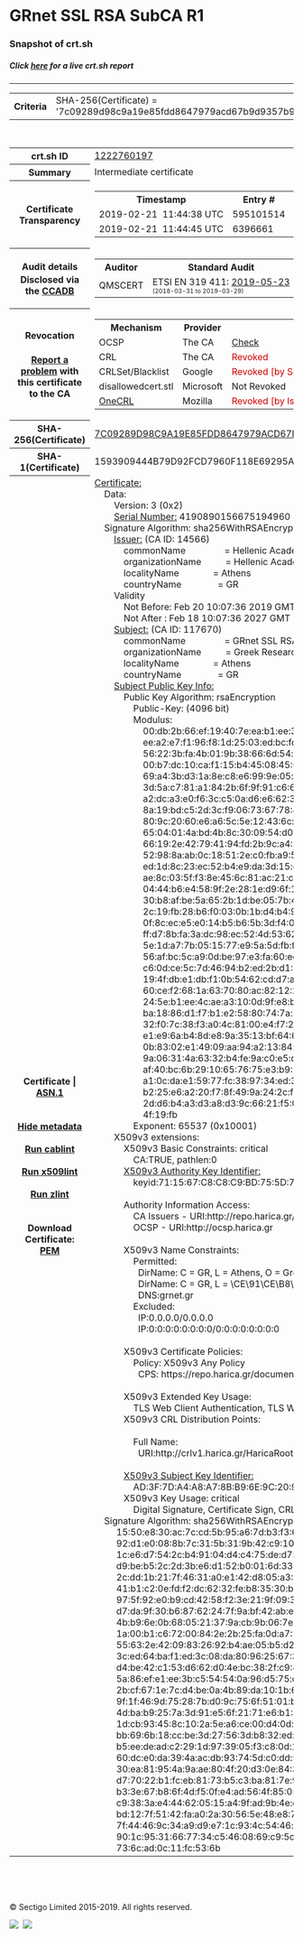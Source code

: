 # GRnet SSL RSA SubCA R1
### Snapshot of crt.sh
##### Click [here](https://crt.sh/?q=7C09289D98C9A19E85FDD8647979ACD67B9D9357B9138202CF4C3FFDC30212E1) for a live crt.sh report

---
<!DOCTYPE HTML PUBLIC "-//W3C//DTD HTML 4.0 Transitional//EN">
<HTML>

<BODY>

<TABLE>
  <TR>
    <TH class="outer">Criteria</TH>
    <TD class="outer">SHA-256(Certificate) = '7c09289d98c9a19e85fdd8647979acd67b9d9357b9138202cf4c3ffdc30212e1'</TD>
  </TR>
</TABLE>
<BR>
<TABLE>
  <TR>
    <TH class="outer">crt.sh ID</TH>
    <TD class="outer"><A href="?id=1222760197">1222760197</A></TD>
  </TR>
  <TR>
    <TH class="outer">Summary</TH>
    <TD class="outer">Intermediate certificate</TD>
  </TR>
  <TR>
    <TH class="outer">Certificate<BR>Transparency</TH>
    <TD class="outer">
<TABLE class="options" style="margin-left:0px">
  <TR>
    <TH>Timestamp</TH>
    <TH>Entry #</TH>
    <TH>Log Operator</TH>
    <TH>Log URL</TH>
  </TR>
  <TR>
    <TD>2019-02-21&nbsp; <FONT class="small">11:44:38 UTC</FONT></TD>
    <TD>595101514</TD>
    <TD>Google</TD>
    <TD>https://ct.googleapis.com/rocketeer</TD>
  </TR>
  <TR>
    <TD>2019-02-21&nbsp; <FONT class="small">11:44:45 UTC</FONT></TD>
    <TD>6396661</TD>
    <TD>Sectigo</TD>
    <TD>https://dodo.ct.comodo.com</TD>
  </TR>
</TABLE>
    </TD>
  </TR>
  <TR>
    <TH class="outer">Audit details<BR>
      <DIV class="small" style="padding-top:3px">Disclosed via the
        <A href="//ccadb-public.secure.force.com/mozilla/PublicAllIntermediateCerts" target="_blank">CCADB</A></DIV>
    </TH>
    <TD class="outer">
<TABLE class="options" style="margin-left:0px">
  <TR>
    <TH>Auditor</TH>
    <TH>Standard Audit</TH>
    <TH>BR Audit</TH>
    <TH>EV SSL Audit</TH>
    <TH>Documents</TH>
    <TH>CCADB</TH>
    <TH>Root Owner / Certificate</TH>
  </TR>
  <TR>
    <TD style="vertical-align:middle">QMSCERT</TD>
    <TD>ETSI EN 319 411:
      <A href="https://repo.harica.gr/documents/HARICA-AUDIT_ATTESTATION_W_ANNEX_290617-7-R2-AA-text.pdf" target="_blank">2019-05-23</A>
      <BR><FONT style="font-size:8pt">(2018-03-31 to 2019-03-29)</FONT></TD>
    <TD>ETSI EN 319 411:
      <A href="https://repo.harica.gr/documents/HARICA-AUDIT_ATTESTATION_W_ANNEX_290617-7-R2-AA-text.pdf" target="_blank">2019-05-23</A>
      <BR><FONT style="font-size:8pt">(2018-03-31 to 2019-03-29)</FONT></TD>
    <TD>ETSI EN 319 411:
      <A href="https://www.qmscert.com/share/HARICA-AUDIT_ATTESTATION_W_ANNEX_290617-7-R2-AA.pdf" target="_blank">2019-05-23</A>
      <BR><FONT style="font-size:8pt">(2019-03-29 to 2019-03-29)</FONT></TD>
    <TD>
      <A href="https://repo.harica.gr/documents/CPS-EN.pdf" target="blank">CP</A>
      <A href="https://repo.harica.gr/documents/CPS-EN.pdf" target="blank">CPS</A>
    </TD>
    <TD><A href="//ccadb.force.com/0011J00001MUlRJQA1" target="_blank">0011J00001MUlRJQA1</A></TD>
    <TD><A href="/?id=12731951">HARICA</A></TD>
  </TR>
</TABLE>
    </TD>
  </TR>
  <TR>
    <TH class="outer">Revocation<BR><BR>
      <DIV class="small" style="padding-top:3px"><A href="?id=1222760197&opt=problemreporting">Report a problem</A> with<BR>this certificate to the CA</DIV></TH>
    <TD class="outer">
      <TABLE class="options" style="margin-left:0px">
        <TR>
          <TH>Mechanism</TH>
          <TH>Provider</TH>
          <TH>Status</TH>
          <TH>Revocation Date</TH>
          <TH>Last Observed in CRL</TH>
          <TH>Last Checked <SPAN style="color:#CC0000;vertical-align:middle;font-size:70%;font-weight:normal">(Error)</SPAN></TH>
        </TR>
        <TR>
          <TD>OCSP</TD>
          <TD>The CA</TD>
          <TD><A href="?id=1222760197&opt=ocsp">Check</A></TD>
          <TD><SPAN style="color:#888888">?</SPAN></TD>
          <TD><SPAN style="color:#888888">n/a</SPAN></TD>
          <TD><SPAN style="color:#888888">?</SPAN></TD>
        </TR>
        <TR>
          <TD>CRL</TD>
          <TD>The CA</TD>
          <TD><SPAN style="color:#CC0000">Revoked</SPAN></TD><TD>2019-03-18&nbsp; <FONT class="small">12:17:13 UTC</FONT></TD><TD>2019-05-06&nbsp; <FONT class="small">10:48:25 UTC</FONT></TD><TD>2019-12-04&nbsp; <FONT class="small">16:50:07 UTC</FONT></TD>
        </TR>
        <TR>
          <TD>CRLSet/Blacklist</TD>
          <TD>Google</TD>
          <TD><SPAN style="color:#CC0000">Revoked [by Serial Number]</SPAN></TD>
          <TD><SPAN style="color:#888888">n/a</SPAN></TD>
          <TD><SPAN style="color:#888888">n/a</SPAN></TD>
          <TD><SPAN style="color:#888888">n/a</SPAN></TD>
        </TR>
        <TR>
          <TD>disallowedcert.stl</TD>
          <TD>Microsoft</TD>
          <TD>Not Revoked</TD>
          <TD><SPAN style="color:#888888">n/a</SPAN></TD>
          <TD><SPAN style="color:#888888">n/a</SPAN></TD>
          <TD><SPAN style="color:#888888">n/a</SPAN></TD>
        </TR>
        <TR>
          <TD><A href="/mozilla-onecrl" target="_blank">OneCRL</A></TD>
          <TD>Mozilla</TD>
          <TD><SPAN style="color:#CC0000">Revoked [by Issuer Name, Serial Number]</SPAN></TD><TD><SPAN style="color:#888888">Unknown</SPAN></TD>
          <TD><SPAN style="color:#888888">n/a</SPAN></TD>
          <TD><SPAN style="color:#888888">n/a</SPAN></TD>
        </TR>
      </TABLE>
    </TD>
  </TR>
  <TR>
    <TH class="outer">SHA-256(Certificate)</TH>
    <TD class="outer"><A href="//censys.io/certificates/7c09289d98c9a19e85fdd8647979acd67b9d9357b9138202cf4c3ffdc30212e1">7C09289D98C9A19E85FDD8647979ACD67B9D9357B9138202CF4C3FFDC30212E1</A></TD>
  </TR>
  <TR>
    <TH class="outer">SHA-1(Certificate)</TH>
    <TD class="outer">1593909444B79D92FCD7960F118E69295A45F070</TD>
  </TR>
  <TR>
    <TH class="outer">Certificate | <A href="?asn1=1222760197">ASN.1</A>
      <SPAN class="small"><BR>
      <BR><BR><A href="?id=1222760197&opt=nometadata">Hide metadata</A>
      <BR><BR><A href="?id=1222760197&opt=cablint">Run cablint</A>
      <BR><BR><A href="?id=1222760197&opt=x509lint">Run x509lint</A>
      <BR><BR><A href="?id=1222760197&opt=zlint">Run zlint</A>
      <BR><BR><BR>Download Certificate: <A href="?d=1222760197">PEM</A>
      </SPAN>
    </TH>
    <TD class="text"><A href="?d=1222760197">Certificate:</A><BR>&nbsp;&nbsp;&nbsp;&nbsp;Data:<BR>&nbsp;&nbsp;&nbsp;&nbsp;&nbsp;&nbsp;&nbsp;&nbsp;Version:&nbsp;3&nbsp;(0x2)<BR>&nbsp;&nbsp;&nbsp;&nbsp;&nbsp;&nbsp;&nbsp;&nbsp;<A href="?serial=3a290864a94e6050">Serial&nbsp;Number:</A>&nbsp;4190890156675194960&nbsp;(0x3a290864a94e6050)<BR>&nbsp;&nbsp;&nbsp;&nbsp;Signature&nbsp;Algorithm:&nbsp;sha256WithRSAEncryption<BR>&nbsp;&nbsp;&nbsp;&nbsp;&nbsp;&nbsp;&nbsp;&nbsp;<A href="?caid=14566">Issuer:</A> <SPAN class="small">(CA ID: 14566)</SPAN><BR>&nbsp;&nbsp;&nbsp;&nbsp;&nbsp;&nbsp;&nbsp;&nbsp;&nbsp;&nbsp;&nbsp;&nbsp;commonName&nbsp;&nbsp;&nbsp;&nbsp;&nbsp;&nbsp;&nbsp;&nbsp;&nbsp;&nbsp;&nbsp;&nbsp;&nbsp;&nbsp;&nbsp;&nbsp;=&nbsp;Hellenic&nbsp;Academic&nbsp;and&nbsp;Research&nbsp;Institutions&nbsp;RootCA&nbsp;2015<BR>&nbsp;&nbsp;&nbsp;&nbsp;&nbsp;&nbsp;&nbsp;&nbsp;&nbsp;&nbsp;&nbsp;&nbsp;organizationName&nbsp;&nbsp;&nbsp;&nbsp;&nbsp;&nbsp;&nbsp;&nbsp;&nbsp;&nbsp;=&nbsp;Hellenic&nbsp;Academic&nbsp;and&nbsp;Research&nbsp;Institutions&nbsp;Cert.&nbsp;Authority<BR>&nbsp;&nbsp;&nbsp;&nbsp;&nbsp;&nbsp;&nbsp;&nbsp;&nbsp;&nbsp;&nbsp;&nbsp;localityName&nbsp;&nbsp;&nbsp;&nbsp;&nbsp;&nbsp;&nbsp;&nbsp;&nbsp;&nbsp;&nbsp;&nbsp;&nbsp;&nbsp;=&nbsp;Athens<BR>&nbsp;&nbsp;&nbsp;&nbsp;&nbsp;&nbsp;&nbsp;&nbsp;&nbsp;&nbsp;&nbsp;&nbsp;countryName&nbsp;&nbsp;&nbsp;&nbsp;&nbsp;&nbsp;&nbsp;&nbsp;&nbsp;&nbsp;&nbsp;&nbsp;&nbsp;&nbsp;&nbsp;=&nbsp;GR<BR>&nbsp;&nbsp;&nbsp;&nbsp;&nbsp;&nbsp;&nbsp;&nbsp;Validity<BR>&nbsp;&nbsp;&nbsp;&nbsp;&nbsp;&nbsp;&nbsp;&nbsp;&nbsp;&nbsp;&nbsp;&nbsp;Not&nbsp;Before:&nbsp;Feb&nbsp;20&nbsp;10:07:36&nbsp;2019&nbsp;GMT<BR>&nbsp;&nbsp;&nbsp;&nbsp;&nbsp;&nbsp;&nbsp;&nbsp;&nbsp;&nbsp;&nbsp;&nbsp;Not&nbsp;After&nbsp;:&nbsp;Feb&nbsp;18&nbsp;10:07:36&nbsp;2027&nbsp;GMT<BR>&nbsp;&nbsp;&nbsp;&nbsp;&nbsp;&nbsp;&nbsp;&nbsp;<A href="?caid=117670">Subject:</A> <SPAN class="small">(CA ID: 117670)</SPAN><BR>&nbsp;&nbsp;&nbsp;&nbsp;&nbsp;&nbsp;&nbsp;&nbsp;&nbsp;&nbsp;&nbsp;&nbsp;commonName&nbsp;&nbsp;&nbsp;&nbsp;&nbsp;&nbsp;&nbsp;&nbsp;&nbsp;&nbsp;&nbsp;&nbsp;&nbsp;&nbsp;&nbsp;&nbsp;=&nbsp;GRnet&nbsp;SSL&nbsp;RSA&nbsp;SubCA&nbsp;R1<BR>&nbsp;&nbsp;&nbsp;&nbsp;&nbsp;&nbsp;&nbsp;&nbsp;&nbsp;&nbsp;&nbsp;&nbsp;organizationName&nbsp;&nbsp;&nbsp;&nbsp;&nbsp;&nbsp;&nbsp;&nbsp;&nbsp;&nbsp;=&nbsp;Greek&nbsp;Research&nbsp;and&nbsp;Technology&nbsp;Network<BR>&nbsp;&nbsp;&nbsp;&nbsp;&nbsp;&nbsp;&nbsp;&nbsp;&nbsp;&nbsp;&nbsp;&nbsp;localityName&nbsp;&nbsp;&nbsp;&nbsp;&nbsp;&nbsp;&nbsp;&nbsp;&nbsp;&nbsp;&nbsp;&nbsp;&nbsp;&nbsp;=&nbsp;Athens<BR>&nbsp;&nbsp;&nbsp;&nbsp;&nbsp;&nbsp;&nbsp;&nbsp;&nbsp;&nbsp;&nbsp;&nbsp;countryName&nbsp;&nbsp;&nbsp;&nbsp;&nbsp;&nbsp;&nbsp;&nbsp;&nbsp;&nbsp;&nbsp;&nbsp;&nbsp;&nbsp;&nbsp;=&nbsp;GR<BR>&nbsp;&nbsp;&nbsp;&nbsp;&nbsp;&nbsp;&nbsp;&nbsp;<A href="?spkisha256=0e3858821475a07e1c4a2bda4fe6ffdf44b4b04354444529c4d8cf6a3a320625">Subject&nbsp;Public&nbsp;Key&nbsp;Info:</A><BR>&nbsp;&nbsp;&nbsp;&nbsp;&nbsp;&nbsp;&nbsp;&nbsp;&nbsp;&nbsp;&nbsp;&nbsp;Public&nbsp;Key&nbsp;Algorithm:&nbsp;rsaEncryption<BR>&nbsp;&nbsp;&nbsp;&nbsp;&nbsp;&nbsp;&nbsp;&nbsp;&nbsp;&nbsp;&nbsp;&nbsp;&nbsp;&nbsp;&nbsp;&nbsp;Public-Key:&nbsp;(4096&nbsp;bit)<BR>&nbsp;&nbsp;&nbsp;&nbsp;&nbsp;&nbsp;&nbsp;&nbsp;&nbsp;&nbsp;&nbsp;&nbsp;&nbsp;&nbsp;&nbsp;&nbsp;Modulus:<BR>&nbsp;&nbsp;&nbsp;&nbsp;&nbsp;&nbsp;&nbsp;&nbsp;&nbsp;&nbsp;&nbsp;&nbsp;&nbsp;&nbsp;&nbsp;&nbsp;&nbsp;&nbsp;&nbsp;&nbsp;00:db:2b:66:ef:19:40:7e:ea:b1:ee:37:25:74:ea:<BR>&nbsp;&nbsp;&nbsp;&nbsp;&nbsp;&nbsp;&nbsp;&nbsp;&nbsp;&nbsp;&nbsp;&nbsp;&nbsp;&nbsp;&nbsp;&nbsp;&nbsp;&nbsp;&nbsp;&nbsp;ee:a2:e7:f1:96:f8:1d:25:03:ed:bc:fd:39:6d:a1:<BR>&nbsp;&nbsp;&nbsp;&nbsp;&nbsp;&nbsp;&nbsp;&nbsp;&nbsp;&nbsp;&nbsp;&nbsp;&nbsp;&nbsp;&nbsp;&nbsp;&nbsp;&nbsp;&nbsp;&nbsp;56:22:3b:fa:4b:01:9b:38:66:6d:54:bd:24:cb:cc:<BR>&nbsp;&nbsp;&nbsp;&nbsp;&nbsp;&nbsp;&nbsp;&nbsp;&nbsp;&nbsp;&nbsp;&nbsp;&nbsp;&nbsp;&nbsp;&nbsp;&nbsp;&nbsp;&nbsp;&nbsp;00:b7:dc:10:ca:f1:15:b4:45:08:45:0e:db:f5:93:<BR>&nbsp;&nbsp;&nbsp;&nbsp;&nbsp;&nbsp;&nbsp;&nbsp;&nbsp;&nbsp;&nbsp;&nbsp;&nbsp;&nbsp;&nbsp;&nbsp;&nbsp;&nbsp;&nbsp;&nbsp;69:a4:3b:d3:1a:8e:c8:e6:99:9e:05:dc:15:fe:62:<BR>&nbsp;&nbsp;&nbsp;&nbsp;&nbsp;&nbsp;&nbsp;&nbsp;&nbsp;&nbsp;&nbsp;&nbsp;&nbsp;&nbsp;&nbsp;&nbsp;&nbsp;&nbsp;&nbsp;&nbsp;3d:5a:c7:81:a1:84:2b:6f:9f:91:c6:68:07:08:63:<BR>&nbsp;&nbsp;&nbsp;&nbsp;&nbsp;&nbsp;&nbsp;&nbsp;&nbsp;&nbsp;&nbsp;&nbsp;&nbsp;&nbsp;&nbsp;&nbsp;&nbsp;&nbsp;&nbsp;&nbsp;a2:dc:a3:e0:f6:3c:c5:0a:d6:e6:62:36:79:7e:53:<BR>&nbsp;&nbsp;&nbsp;&nbsp;&nbsp;&nbsp;&nbsp;&nbsp;&nbsp;&nbsp;&nbsp;&nbsp;&nbsp;&nbsp;&nbsp;&nbsp;&nbsp;&nbsp;&nbsp;&nbsp;8a:19:bd:c5:2d:3c:f9:06:73:67:78:4f:13:67:a9:<BR>&nbsp;&nbsp;&nbsp;&nbsp;&nbsp;&nbsp;&nbsp;&nbsp;&nbsp;&nbsp;&nbsp;&nbsp;&nbsp;&nbsp;&nbsp;&nbsp;&nbsp;&nbsp;&nbsp;&nbsp;80:9c:20:60:e6:a6:5c:5e:12:43:6c:cf:61:2a:79:<BR>&nbsp;&nbsp;&nbsp;&nbsp;&nbsp;&nbsp;&nbsp;&nbsp;&nbsp;&nbsp;&nbsp;&nbsp;&nbsp;&nbsp;&nbsp;&nbsp;&nbsp;&nbsp;&nbsp;&nbsp;65:04:01:4a:bd:4b:8c:30:09:54:d0:0f:2a:a1:d5:<BR>&nbsp;&nbsp;&nbsp;&nbsp;&nbsp;&nbsp;&nbsp;&nbsp;&nbsp;&nbsp;&nbsp;&nbsp;&nbsp;&nbsp;&nbsp;&nbsp;&nbsp;&nbsp;&nbsp;&nbsp;66:19:2e:42:79:41:94:fd:2b:9c:a4:5d:c1:7c:93:<BR>&nbsp;&nbsp;&nbsp;&nbsp;&nbsp;&nbsp;&nbsp;&nbsp;&nbsp;&nbsp;&nbsp;&nbsp;&nbsp;&nbsp;&nbsp;&nbsp;&nbsp;&nbsp;&nbsp;&nbsp;52:98:8a:ab:0c:18:51:2e:c0:fb:a9:5d:30:3f:9f:<BR>&nbsp;&nbsp;&nbsp;&nbsp;&nbsp;&nbsp;&nbsp;&nbsp;&nbsp;&nbsp;&nbsp;&nbsp;&nbsp;&nbsp;&nbsp;&nbsp;&nbsp;&nbsp;&nbsp;&nbsp;ed:1d:8c:23:ec:52:b4:e9:da:3d:15:ee:04:55:40:<BR>&nbsp;&nbsp;&nbsp;&nbsp;&nbsp;&nbsp;&nbsp;&nbsp;&nbsp;&nbsp;&nbsp;&nbsp;&nbsp;&nbsp;&nbsp;&nbsp;&nbsp;&nbsp;&nbsp;&nbsp;ae:8c:03:5f:f3:8e:45:6c:81:ac:21:c2:82:2f:fa:<BR>&nbsp;&nbsp;&nbsp;&nbsp;&nbsp;&nbsp;&nbsp;&nbsp;&nbsp;&nbsp;&nbsp;&nbsp;&nbsp;&nbsp;&nbsp;&nbsp;&nbsp;&nbsp;&nbsp;&nbsp;04:44:b6:e4:58:9f:2e:28:1e:d9:6f:10:2d:95:1f:<BR>&nbsp;&nbsp;&nbsp;&nbsp;&nbsp;&nbsp;&nbsp;&nbsp;&nbsp;&nbsp;&nbsp;&nbsp;&nbsp;&nbsp;&nbsp;&nbsp;&nbsp;&nbsp;&nbsp;&nbsp;30:b8:af:be:5a:65:2b:1d:be:05:7b:4d:99:b4:8b:<BR>&nbsp;&nbsp;&nbsp;&nbsp;&nbsp;&nbsp;&nbsp;&nbsp;&nbsp;&nbsp;&nbsp;&nbsp;&nbsp;&nbsp;&nbsp;&nbsp;&nbsp;&nbsp;&nbsp;&nbsp;2c:19:fb:28:b6:f0:03:0b:1b:d4:b4:90:59:5b:a3:<BR>&nbsp;&nbsp;&nbsp;&nbsp;&nbsp;&nbsp;&nbsp;&nbsp;&nbsp;&nbsp;&nbsp;&nbsp;&nbsp;&nbsp;&nbsp;&nbsp;&nbsp;&nbsp;&nbsp;&nbsp;0f:8c:ec:e5:e0:14:b5:b6:5b:3d:f4:0d:e5:06:ab:<BR>&nbsp;&nbsp;&nbsp;&nbsp;&nbsp;&nbsp;&nbsp;&nbsp;&nbsp;&nbsp;&nbsp;&nbsp;&nbsp;&nbsp;&nbsp;&nbsp;&nbsp;&nbsp;&nbsp;&nbsp;ff:d7:8b:fa:3a:dc:98:ec:52:4d:53:62:9e:ea:d8:<BR>&nbsp;&nbsp;&nbsp;&nbsp;&nbsp;&nbsp;&nbsp;&nbsp;&nbsp;&nbsp;&nbsp;&nbsp;&nbsp;&nbsp;&nbsp;&nbsp;&nbsp;&nbsp;&nbsp;&nbsp;5e:1d:a7:7b:05:15:77:e9:5a:5d:fb:f5:8b:b2:28:<BR>&nbsp;&nbsp;&nbsp;&nbsp;&nbsp;&nbsp;&nbsp;&nbsp;&nbsp;&nbsp;&nbsp;&nbsp;&nbsp;&nbsp;&nbsp;&nbsp;&nbsp;&nbsp;&nbsp;&nbsp;56:af:bc:5c:a9:0d:be:97:e3:fa:60:ee:d2:d9:5c:<BR>&nbsp;&nbsp;&nbsp;&nbsp;&nbsp;&nbsp;&nbsp;&nbsp;&nbsp;&nbsp;&nbsp;&nbsp;&nbsp;&nbsp;&nbsp;&nbsp;&nbsp;&nbsp;&nbsp;&nbsp;c6:0d:ce:5c:7d:46:94:b2:ed:2b:d1:06:6e:7a:90:<BR>&nbsp;&nbsp;&nbsp;&nbsp;&nbsp;&nbsp;&nbsp;&nbsp;&nbsp;&nbsp;&nbsp;&nbsp;&nbsp;&nbsp;&nbsp;&nbsp;&nbsp;&nbsp;&nbsp;&nbsp;19:4f:db:e1:db:f1:0b:54:62:cd:d7:a9:0b:87:2a:<BR>&nbsp;&nbsp;&nbsp;&nbsp;&nbsp;&nbsp;&nbsp;&nbsp;&nbsp;&nbsp;&nbsp;&nbsp;&nbsp;&nbsp;&nbsp;&nbsp;&nbsp;&nbsp;&nbsp;&nbsp;60:ce:f2:68:1a:63:70:80:ac:82:12:22:bc:88:7f:<BR>&nbsp;&nbsp;&nbsp;&nbsp;&nbsp;&nbsp;&nbsp;&nbsp;&nbsp;&nbsp;&nbsp;&nbsp;&nbsp;&nbsp;&nbsp;&nbsp;&nbsp;&nbsp;&nbsp;&nbsp;24:5e:b1:ee:4c:ae:a3:10:0d:9f:e8:be:da:b6:dc:<BR>&nbsp;&nbsp;&nbsp;&nbsp;&nbsp;&nbsp;&nbsp;&nbsp;&nbsp;&nbsp;&nbsp;&nbsp;&nbsp;&nbsp;&nbsp;&nbsp;&nbsp;&nbsp;&nbsp;&nbsp;ba:18:86:d1:f7:b1:e2:58:80:74:7a:8d:52:ab:2f:<BR>&nbsp;&nbsp;&nbsp;&nbsp;&nbsp;&nbsp;&nbsp;&nbsp;&nbsp;&nbsp;&nbsp;&nbsp;&nbsp;&nbsp;&nbsp;&nbsp;&nbsp;&nbsp;&nbsp;&nbsp;32:f0:7c:38:f3:a0:4c:81:00:e4:f7:28:47:70:41:<BR>&nbsp;&nbsp;&nbsp;&nbsp;&nbsp;&nbsp;&nbsp;&nbsp;&nbsp;&nbsp;&nbsp;&nbsp;&nbsp;&nbsp;&nbsp;&nbsp;&nbsp;&nbsp;&nbsp;&nbsp;e1:e9:6a:b4:8d:e8:9a:35:13:bf:64:6f:c1:43:37:<BR>&nbsp;&nbsp;&nbsp;&nbsp;&nbsp;&nbsp;&nbsp;&nbsp;&nbsp;&nbsp;&nbsp;&nbsp;&nbsp;&nbsp;&nbsp;&nbsp;&nbsp;&nbsp;&nbsp;&nbsp;0b:83:02:e1:49:09:aa:94:a2:13:84:cf:b3:c9:1e:<BR>&nbsp;&nbsp;&nbsp;&nbsp;&nbsp;&nbsp;&nbsp;&nbsp;&nbsp;&nbsp;&nbsp;&nbsp;&nbsp;&nbsp;&nbsp;&nbsp;&nbsp;&nbsp;&nbsp;&nbsp;9a:06:31:4a:63:32:b4:fe:9a:c0:e5:c4:88:df:f8:<BR>&nbsp;&nbsp;&nbsp;&nbsp;&nbsp;&nbsp;&nbsp;&nbsp;&nbsp;&nbsp;&nbsp;&nbsp;&nbsp;&nbsp;&nbsp;&nbsp;&nbsp;&nbsp;&nbsp;&nbsp;af:40:bc:6b:29:10:65:76:75:e3:b9:59:df:e0:9c:<BR>&nbsp;&nbsp;&nbsp;&nbsp;&nbsp;&nbsp;&nbsp;&nbsp;&nbsp;&nbsp;&nbsp;&nbsp;&nbsp;&nbsp;&nbsp;&nbsp;&nbsp;&nbsp;&nbsp;&nbsp;a1:0c:da:e1:59:77:fc:38:97:34:ed:39:0b:fd:1c:<BR>&nbsp;&nbsp;&nbsp;&nbsp;&nbsp;&nbsp;&nbsp;&nbsp;&nbsp;&nbsp;&nbsp;&nbsp;&nbsp;&nbsp;&nbsp;&nbsp;&nbsp;&nbsp;&nbsp;&nbsp;b2:25:e6:a2:20:f7:8f:49:9a:24:2c:f3:01:2d:e0:<BR>&nbsp;&nbsp;&nbsp;&nbsp;&nbsp;&nbsp;&nbsp;&nbsp;&nbsp;&nbsp;&nbsp;&nbsp;&nbsp;&nbsp;&nbsp;&nbsp;&nbsp;&nbsp;&nbsp;&nbsp;2d:d6:b4:a3:d3:a8:d3:9c:66:21:f5:0a:bf:44:79:<BR>&nbsp;&nbsp;&nbsp;&nbsp;&nbsp;&nbsp;&nbsp;&nbsp;&nbsp;&nbsp;&nbsp;&nbsp;&nbsp;&nbsp;&nbsp;&nbsp;&nbsp;&nbsp;&nbsp;&nbsp;4f:19:fb<BR>&nbsp;&nbsp;&nbsp;&nbsp;&nbsp;&nbsp;&nbsp;&nbsp;&nbsp;&nbsp;&nbsp;&nbsp;&nbsp;&nbsp;&nbsp;&nbsp;Exponent:&nbsp;65537&nbsp;(0x10001)<BR>&nbsp;&nbsp;&nbsp;&nbsp;&nbsp;&nbsp;&nbsp;&nbsp;X509v3&nbsp;extensions:<BR>&nbsp;&nbsp;&nbsp;&nbsp;&nbsp;&nbsp;&nbsp;&nbsp;&nbsp;&nbsp;&nbsp;&nbsp;X509v3&nbsp;Basic&nbsp;Constraints:&nbsp;critical<BR>&nbsp;&nbsp;&nbsp;&nbsp;&nbsp;&nbsp;&nbsp;&nbsp;&nbsp;&nbsp;&nbsp;&nbsp;&nbsp;&nbsp;&nbsp;&nbsp;CA:TRUE,&nbsp;pathlen:0<BR>&nbsp;&nbsp;&nbsp;&nbsp;&nbsp;&nbsp;&nbsp;&nbsp;&nbsp;&nbsp;&nbsp;&nbsp;<A href="?ski=711567c8c8c9bd755d72d038186a9df37124540b">X509v3&nbsp;Authority&nbsp;Key&nbsp;Identifier:</A><BR>&nbsp;&nbsp;&nbsp;&nbsp;&nbsp;&nbsp;&nbsp;&nbsp;&nbsp;&nbsp;&nbsp;&nbsp;&nbsp;&nbsp;&nbsp;&nbsp;keyid:71:15:67:C8:C8:C9:BD:75:5D:72:D0:38:18:6A:9D:F3:71:24:54:0B<BR><BR>&nbsp;&nbsp;&nbsp;&nbsp;&nbsp;&nbsp;&nbsp;&nbsp;&nbsp;&nbsp;&nbsp;&nbsp;Authority&nbsp;Information&nbsp;Access:&nbsp;<BR>&nbsp;&nbsp;&nbsp;&nbsp;&nbsp;&nbsp;&nbsp;&nbsp;&nbsp;&nbsp;&nbsp;&nbsp;&nbsp;&nbsp;&nbsp;&nbsp;CA&nbsp;Issuers&nbsp;-&nbsp;URI:http://repo.harica.gr/certs/HaricaRootCA2015.crt<BR>&nbsp;&nbsp;&nbsp;&nbsp;&nbsp;&nbsp;&nbsp;&nbsp;&nbsp;&nbsp;&nbsp;&nbsp;&nbsp;&nbsp;&nbsp;&nbsp;OCSP&nbsp;-&nbsp;URI:http://ocsp.harica.gr<BR><BR>&nbsp;&nbsp;&nbsp;&nbsp;&nbsp;&nbsp;&nbsp;&nbsp;&nbsp;&nbsp;&nbsp;&nbsp;X509v3&nbsp;Name&nbsp;Constraints:&nbsp;<BR>&nbsp;&nbsp;&nbsp;&nbsp;&nbsp;&nbsp;&nbsp;&nbsp;&nbsp;&nbsp;&nbsp;&nbsp;&nbsp;&nbsp;&nbsp;&nbsp;Permitted:<BR>&nbsp;&nbsp;&nbsp;&nbsp;&nbsp;&nbsp;&nbsp;&nbsp;&nbsp;&nbsp;&nbsp;&nbsp;&nbsp;&nbsp;&nbsp;&nbsp;&nbsp;&nbsp;DirName:&nbsp;C&nbsp;=&nbsp;GR,&nbsp;L&nbsp;=&nbsp;Athens,&nbsp;O&nbsp;=&nbsp;Greek&nbsp;Research&nbsp;and&nbsp;Technology&nbsp;Network<BR>&nbsp;&nbsp;&nbsp;&nbsp;&nbsp;&nbsp;&nbsp;&nbsp;&nbsp;&nbsp;&nbsp;&nbsp;&nbsp;&nbsp;&nbsp;&nbsp;&nbsp;&nbsp;DirName:&nbsp;C&nbsp;=&nbsp;GR,&nbsp;L&nbsp;=&nbsp;\CE\91\CE\B8\CE\AE\CE\BD\CE\B1,&nbsp;O&nbsp;=&nbsp;\CE\95\CE\B8\CE\BD\CE\B9\CE\BA\CF\8C&nbsp;\CE\94\CE\AF\CE\BA\CF\84\CF\85\CE\BF&nbsp;\CE\88\CF\81\CE\B5\CF\85\CE\BD\CE\B1\CF\82&nbsp;\CE\BA\CE\B1\CE\B9&nbsp;\CE\A4\CE\B5\CF\87\CE\BD\CE\BF\CE\BB\CE\BF\CE\B3\CE\AF\CE\B1\CF\82<BR>&nbsp;&nbsp;&nbsp;&nbsp;&nbsp;&nbsp;&nbsp;&nbsp;&nbsp;&nbsp;&nbsp;&nbsp;&nbsp;&nbsp;&nbsp;&nbsp;&nbsp;&nbsp;DNS:grnet.gr<BR>&nbsp;&nbsp;&nbsp;&nbsp;&nbsp;&nbsp;&nbsp;&nbsp;&nbsp;&nbsp;&nbsp;&nbsp;&nbsp;&nbsp;&nbsp;&nbsp;Excluded:<BR>&nbsp;&nbsp;&nbsp;&nbsp;&nbsp;&nbsp;&nbsp;&nbsp;&nbsp;&nbsp;&nbsp;&nbsp;&nbsp;&nbsp;&nbsp;&nbsp;&nbsp;&nbsp;IP:0.0.0.0/0.0.0.0<BR>&nbsp;&nbsp;&nbsp;&nbsp;&nbsp;&nbsp;&nbsp;&nbsp;&nbsp;&nbsp;&nbsp;&nbsp;&nbsp;&nbsp;&nbsp;&nbsp;&nbsp;&nbsp;IP:0:0:0:0:0:0:0:0/0:0:0:0:0:0:0:0<BR><BR>&nbsp;&nbsp;&nbsp;&nbsp;&nbsp;&nbsp;&nbsp;&nbsp;&nbsp;&nbsp;&nbsp;&nbsp;X509v3&nbsp;Certificate&nbsp;Policies:&nbsp;<BR>&nbsp;&nbsp;&nbsp;&nbsp;&nbsp;&nbsp;&nbsp;&nbsp;&nbsp;&nbsp;&nbsp;&nbsp;&nbsp;&nbsp;&nbsp;&nbsp;Policy:&nbsp;X509v3&nbsp;Any&nbsp;Policy<BR>&nbsp;&nbsp;&nbsp;&nbsp;&nbsp;&nbsp;&nbsp;&nbsp;&nbsp;&nbsp;&nbsp;&nbsp;&nbsp;&nbsp;&nbsp;&nbsp;&nbsp;&nbsp;CPS:&nbsp;https://repo.harica.gr/documents/CPS<BR><BR>&nbsp;&nbsp;&nbsp;&nbsp;&nbsp;&nbsp;&nbsp;&nbsp;&nbsp;&nbsp;&nbsp;&nbsp;X509v3&nbsp;Extended&nbsp;Key&nbsp;Usage:&nbsp;<BR>&nbsp;&nbsp;&nbsp;&nbsp;&nbsp;&nbsp;&nbsp;&nbsp;&nbsp;&nbsp;&nbsp;&nbsp;&nbsp;&nbsp;&nbsp;&nbsp;TLS&nbsp;Web&nbsp;Client&nbsp;Authentication,&nbsp;TLS&nbsp;Web&nbsp;Server&nbsp;Authentication<BR>&nbsp;&nbsp;&nbsp;&nbsp;&nbsp;&nbsp;&nbsp;&nbsp;&nbsp;&nbsp;&nbsp;&nbsp;X509v3&nbsp;CRL&nbsp;Distribution&nbsp;Points:&nbsp;<BR><BR>&nbsp;&nbsp;&nbsp;&nbsp;&nbsp;&nbsp;&nbsp;&nbsp;&nbsp;&nbsp;&nbsp;&nbsp;&nbsp;&nbsp;&nbsp;&nbsp;Full&nbsp;Name:<BR>&nbsp;&nbsp;&nbsp;&nbsp;&nbsp;&nbsp;&nbsp;&nbsp;&nbsp;&nbsp;&nbsp;&nbsp;&nbsp;&nbsp;&nbsp;&nbsp;&nbsp;&nbsp;URI:http://crlv1.harica.gr/HaricaRootCA2015/crlv1.der.crl<BR><BR>&nbsp;&nbsp;&nbsp;&nbsp;&nbsp;&nbsp;&nbsp;&nbsp;&nbsp;&nbsp;&nbsp;&nbsp;<A href="?ski=ad3f7da4a8a78bb96e9c209b0c60d2fd0e553708">X509v3&nbsp;Subject&nbsp;Key&nbsp;Identifier:</A><BR>&nbsp;&nbsp;&nbsp;&nbsp;&nbsp;&nbsp;&nbsp;&nbsp;&nbsp;&nbsp;&nbsp;&nbsp;&nbsp;&nbsp;&nbsp;&nbsp;AD:3F:7D:A4:A8:A7:8B:B9:6E:9C:20:9B:0C:60:D2:FD:0E:55:37:08<BR>&nbsp;&nbsp;&nbsp;&nbsp;&nbsp;&nbsp;&nbsp;&nbsp;&nbsp;&nbsp;&nbsp;&nbsp;X509v3&nbsp;Key&nbsp;Usage:&nbsp;critical<BR>&nbsp;&nbsp;&nbsp;&nbsp;&nbsp;&nbsp;&nbsp;&nbsp;&nbsp;&nbsp;&nbsp;&nbsp;&nbsp;&nbsp;&nbsp;&nbsp;Digital&nbsp;Signature,&nbsp;Certificate&nbsp;Sign,&nbsp;CRL&nbsp;Sign<BR>&nbsp;&nbsp;&nbsp;&nbsp;Signature&nbsp;Algorithm:&nbsp;sha256WithRSAEncryption<BR>&nbsp;&nbsp;&nbsp;&nbsp;&nbsp;&nbsp;&nbsp;&nbsp;&nbsp;15:50:e8:30:ac:7c:cd:5b:95:a6:7d:b3:f3:6f:f7:30:35:63:<BR>&nbsp;&nbsp;&nbsp;&nbsp;&nbsp;&nbsp;&nbsp;&nbsp;&nbsp;92:d1:e0:08:8b:7c:31:5b:31:9b:42:c9:10:70:aa:17:46:ab:<BR>&nbsp;&nbsp;&nbsp;&nbsp;&nbsp;&nbsp;&nbsp;&nbsp;&nbsp;1c:e6:d7:54:2c:b4:91:04:d4:c4:75:de:d7:93:64:c0:1f:fb:<BR>&nbsp;&nbsp;&nbsp;&nbsp;&nbsp;&nbsp;&nbsp;&nbsp;&nbsp;d9:be:b5:2c:2d:3b:e6:d1:52:b0:01:6d:33:87:ee:1b:db:47:<BR>&nbsp;&nbsp;&nbsp;&nbsp;&nbsp;&nbsp;&nbsp;&nbsp;&nbsp;2c:dd:1b:21:7f:46:31:a0:e1:42:d8:05:a3:16:d4:c9:eb:17:<BR>&nbsp;&nbsp;&nbsp;&nbsp;&nbsp;&nbsp;&nbsp;&nbsp;&nbsp;41:b1:c2:0e:fd:f2:dc:62:32:fe:b8:35:30:b0:06:14:7c:db:<BR>&nbsp;&nbsp;&nbsp;&nbsp;&nbsp;&nbsp;&nbsp;&nbsp;&nbsp;97:5f:92:e0:b9:cd:42:58:f2:3e:21:9f:09:37:2c:b5:1a:e1:<BR>&nbsp;&nbsp;&nbsp;&nbsp;&nbsp;&nbsp;&nbsp;&nbsp;&nbsp;d7:da:9f:30:b6:87:62:24:7f:9a:bf:42:ab:ef:a2:eb:7e:57:<BR>&nbsp;&nbsp;&nbsp;&nbsp;&nbsp;&nbsp;&nbsp;&nbsp;&nbsp;4b:b9:6e:0b:68:05:21:37:9a:cb:9b:06:7e:9b:a8:7a:28:e2:<BR>&nbsp;&nbsp;&nbsp;&nbsp;&nbsp;&nbsp;&nbsp;&nbsp;&nbsp;1a:00:b1:c6:72:00:84:2e:2b:25:fa:0d:a7:12:d4:31:74:8b:<BR>&nbsp;&nbsp;&nbsp;&nbsp;&nbsp;&nbsp;&nbsp;&nbsp;&nbsp;55:63:2e:42:09:83:26:92:b4:ae:05:b5:d2:58:12:9b:2a:9d:<BR>&nbsp;&nbsp;&nbsp;&nbsp;&nbsp;&nbsp;&nbsp;&nbsp;&nbsp;3c:ed:64:ba:f1:ed:3c:08:da:80:96:25:67:3f:94:e2:4d:73:<BR>&nbsp;&nbsp;&nbsp;&nbsp;&nbsp;&nbsp;&nbsp;&nbsp;&nbsp;d4:be:42:c1:53:d6:62:d0:4e:bc:38:2f:c9:40:cc:ea:d4:fa:<BR>&nbsp;&nbsp;&nbsp;&nbsp;&nbsp;&nbsp;&nbsp;&nbsp;&nbsp;5a:86:ef:e1:ee:3b:c5:54:54:0a:96:d5:75:c1:72:57:43:49:<BR>&nbsp;&nbsp;&nbsp;&nbsp;&nbsp;&nbsp;&nbsp;&nbsp;&nbsp;2b:cf:67:1e:7c:d4:be:0a:4b:89:da:10:1b:6b:fe:91:d4:63:<BR>&nbsp;&nbsp;&nbsp;&nbsp;&nbsp;&nbsp;&nbsp;&nbsp;&nbsp;9f:1f:46:9d:75:28:7b:d0:9c:75:6f:51:01:b8:51:22:62:0b:<BR>&nbsp;&nbsp;&nbsp;&nbsp;&nbsp;&nbsp;&nbsp;&nbsp;&nbsp;4d:ba:b9:25:7a:3d:91:e5:6f:21:71:e6:b1:34:ad:73:d4:7f:<BR>&nbsp;&nbsp;&nbsp;&nbsp;&nbsp;&nbsp;&nbsp;&nbsp;&nbsp;1d:cb:93:45:8c:10:2a:5e:a6:ce:00:d4:0d:30:f4:77:03:af:<BR>&nbsp;&nbsp;&nbsp;&nbsp;&nbsp;&nbsp;&nbsp;&nbsp;&nbsp;bb:69:6b:18:cc:be:3d:27:56:3d:b8:32:ed:de:64:88:c5:42:<BR>&nbsp;&nbsp;&nbsp;&nbsp;&nbsp;&nbsp;&nbsp;&nbsp;&nbsp;b5:ee:de:ad:c2:29:1d:97:39:05:f3:c8:0d:1c:33:a1:c6:6e:<BR>&nbsp;&nbsp;&nbsp;&nbsp;&nbsp;&nbsp;&nbsp;&nbsp;&nbsp;60:dc:e0:da:39:4a:ac:db:93:74:5d:c0:dd:92:97:2f:a6:d9:<BR>&nbsp;&nbsp;&nbsp;&nbsp;&nbsp;&nbsp;&nbsp;&nbsp;&nbsp;30:ea:81:95:4a:9a:ae:80:4f:20:d3:0e:84:3a:e5:4d:28:57:<BR>&nbsp;&nbsp;&nbsp;&nbsp;&nbsp;&nbsp;&nbsp;&nbsp;&nbsp;d7:70:22:b1:fc:eb:81:73:b5:c3:ba:81:7e:99:85:47:22:50:<BR>&nbsp;&nbsp;&nbsp;&nbsp;&nbsp;&nbsp;&nbsp;&nbsp;&nbsp;b3:3e:67:b8:6f:4d:f5:0f:e4:ad:56:4f:85:05:79:80:38:26:<BR>&nbsp;&nbsp;&nbsp;&nbsp;&nbsp;&nbsp;&nbsp;&nbsp;&nbsp;c9:38:3a:e4:44:62:05:15:a4:9f:ad:9b:4e:d6:5c:3f:88:73:<BR>&nbsp;&nbsp;&nbsp;&nbsp;&nbsp;&nbsp;&nbsp;&nbsp;&nbsp;bd:12:7f:51:42:fa:a0:2a:30:56:5e:48:e8:79:80:7c:7b:bb:<BR>&nbsp;&nbsp;&nbsp;&nbsp;&nbsp;&nbsp;&nbsp;&nbsp;&nbsp;7f:44:46:9c:34:a9:d9:e7:1c:93:4c:54:46:f1:c3:3a:99:a5:<BR>&nbsp;&nbsp;&nbsp;&nbsp;&nbsp;&nbsp;&nbsp;&nbsp;&nbsp;90:1c:95:31:66:77:34:c5:46:08:69:c9:5c:a8:59:8d:00:d2:<BR>&nbsp;&nbsp;&nbsp;&nbsp;&nbsp;&nbsp;&nbsp;&nbsp;&nbsp;73:6c:ad:0c:11:fc:53:6b<BR>    </TD>
  </TR>
</TABLE>

  <BR><BR><BR>

  <P class="copyright">&copy; Sectigo Limited 2015-2019. All rights reserved.</P>
  <DIV>
    <A href="https://sectigo.com/"><IMG src="/sectigo_s.png"></A>
    &nbsp;<A href="https://github.com/crtsh"><IMG src="/GitHub-Mark-32px.png"></A>
  </DIV>
</BODY>
</HTML>
